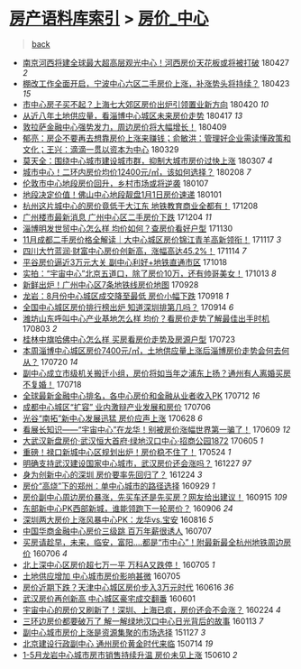 [房产语料库索引](../../README.md)  > [房价_中心](房价_中心.md)
====
> [back](../README.md)

- [南京河西将建全球最大超高层观光中心！河西房价天花板或将被打破](http://jkwz.applinzi.com/ittc/7096625117687972881.html#%E5%8D%97%E4%BA%AC%E6%B2%B3%E8%A5%BF%E5%B0%86%E5%BB%BA%E5%85%A8%E7%90%83%E6%9C%80%E5%A4%A7%E8%B6%85%E9%AB%98%E5%B1%82%E8%A7%82%E5%85%89%E4%B8%AD%E5%BF%83%EF%BC%81%E6%B2%B3%E8%A5%BF%E6%88%BF%E4%BB%B7%E5%A4%A9%E8%8A%B1%E6%9D%BF%E6%88%96%E5%B0%86%E8%A2%AB%E6%89%93%E7%A0%B4) 180427 *2* 
- [棚改工作全面开启，宁波中心六区二手房价上涨，补涨势头将持续？](http://jkwz.applinzi.com/ittc/7095115594066297862.html#%E6%A3%9A%E6%94%B9%E5%B7%A5%E4%BD%9C%E5%85%A8%E9%9D%A2%E5%BC%80%E5%90%AF%EF%BC%8C%E5%AE%81%E6%B3%A2%E4%B8%AD%E5%BF%83%E5%85%AD%E5%8C%BA%E4%BA%8C%E6%89%8B%E6%88%BF%E4%BB%B7%E4%B8%8A%E6%B6%A8%EF%BC%8C%E8%A1%A5%E6%B6%A8%E5%8A%BF%E5%A4%B4%E5%B0%86%E6%8C%81%E7%BB%AD%EF%BC%9F) 180423 *15* 
- [市中心房子买不起？上海七大郊区房价出炉引领置业新方向](http://jkwz.applinzi.com/ittc/7093986099758367754.html#%E5%B8%82%E4%B8%AD%E5%BF%83%E6%88%BF%E5%AD%90%E4%B9%B0%E4%B8%8D%E8%B5%B7%EF%BC%9F%E4%B8%8A%E6%B5%B7%E4%B8%83%E5%A4%A7%E9%83%8A%E5%8C%BA%E6%88%BF%E4%BB%B7%E5%87%BA%E7%82%89%E5%BC%95%E9%A2%86%E7%BD%AE%E4%B8%9A%E6%96%B0%E6%96%B9%E5%90%91) 180420 *10* 
- [从近八年土地供应量，看淄博中心城区未来房价走势](http://jkwz.applinzi.com/ittc/7093003719757267984.html#%E4%BB%8E%E8%BF%91%E5%85%AB%E5%B9%B4%E5%9C%9F%E5%9C%B0%E4%BE%9B%E5%BA%94%E9%87%8F%EF%BC%8C%E7%9C%8B%E6%B7%84%E5%8D%9A%E4%B8%AD%E5%BF%83%E5%9F%8E%E5%8C%BA%E6%9C%AA%E6%9D%A5%E6%88%BF%E4%BB%B7%E8%B5%B0%E5%8A%BF) 180417 *13* 
- [敦拉萨金融中心强势发力，周边房价将大幅增长！](http://jkwz.applinzi.com/ittc/7089915243289641995.html#%E6%95%A6%E6%8B%89%E8%90%A8%E9%87%91%E8%9E%8D%E4%B8%AD%E5%BF%83%E5%BC%BA%E5%8A%BF%E5%8F%91%E5%8A%9B%EF%BC%8C%E5%91%A8%E8%BE%B9%E6%88%BF%E4%BB%B7%E5%B0%86%E5%A4%A7%E5%B9%85%E5%A2%9E%E9%95%BF%EF%BC%81) 180409  
- [郁亮：房企不要再去想靠房价上涨来赚钱；俞敏洪：管理好企业需读懂政策和文化；王兴：滴滴一贯以资本为中心](http://jkwz.applinzi.com/ittc/7085754887738754064.html#%E9%83%81%E4%BA%AE%EF%BC%9A%E6%88%BF%E4%BC%81%E4%B8%8D%E8%A6%81%E5%86%8D%E5%8E%BB%E6%83%B3%E9%9D%A0%E6%88%BF%E4%BB%B7%E4%B8%8A%E6%B6%A8%E6%9D%A5%E8%B5%9A%E9%92%B1%EF%BC%9B%E4%BF%9E%E6%95%8F%E6%B4%AA%EF%BC%9A%E7%AE%A1%E7%90%86%E5%A5%BD%E4%BC%81%E4%B8%9A%E9%9C%80%E8%AF%BB%E6%87%82%E6%94%BF%E7%AD%96%E5%92%8C%E6%96%87%E5%8C%96%EF%BC%9B%E7%8E%8B%E5%85%B4%EF%BC%9A%E6%BB%B4%E6%BB%B4%E4%B8%80%E8%B4%AF%E4%BB%A5%E8%B5%84%E6%9C%AC%E4%B8%BA%E4%B8%AD%E5%BF%83) 180329  
- [莫天全：围绕中心城市建设城市群，抑制大城市房价过快上涨](http://jkwz.applinzi.com/ittc/7077756824227152913.html#%E8%8E%AB%E5%A4%A9%E5%85%A8%EF%BC%9A%E5%9B%B4%E7%BB%95%E4%B8%AD%E5%BF%83%E5%9F%8E%E5%B8%82%E5%BB%BA%E8%AE%BE%E5%9F%8E%E5%B8%82%E7%BE%A4%EF%BC%8C%E6%8A%91%E5%88%B6%E5%A4%A7%E5%9F%8E%E5%B8%82%E6%88%BF%E4%BB%B7%E8%BF%87%E5%BF%AB%E4%B8%8A%E6%B6%A8) 180307 *4* 
- [城市中心！二环内房价均价12400元/㎡，该如何选择？](http://jkwz.applinzi.com/ittc/7067371843151725578.html#%E5%9F%8E%E5%B8%82%E4%B8%AD%E5%BF%83%EF%BC%81%E4%BA%8C%E7%8E%AF%E5%86%85%E6%88%BF%E4%BB%B7%E5%9D%87%E4%BB%B712400%E5%85%83%2F%E3%8E%A1%EF%BC%8C%E8%AF%A5%E5%A6%82%E4%BD%95%E9%80%89%E6%8B%A9%EF%BC%9F) 180208 *7* 
- [伦敦市中心地段房价回升，乡村市场或将逆袭](http://jkwz.applinzi.com/ittc/7055798253973406727.html#%E4%BC%A6%E6%95%A6%E5%B8%82%E4%B8%AD%E5%BF%83%E5%9C%B0%E6%AE%B5%E6%88%BF%E4%BB%B7%E5%9B%9E%E5%8D%87%EF%BC%8C%E4%B9%A1%E6%9D%91%E5%B8%82%E5%9C%BA%E6%88%96%E5%B0%86%E9%80%86%E8%A2%AD) 180107  
- [地段决定价值！佛山中心地段靓盘1月1日房价速递](http://jkwz.applinzi.com/ittc/7053527913482159110.html#%E5%9C%B0%E6%AE%B5%E5%86%B3%E5%AE%9A%E4%BB%B7%E5%80%BC%EF%BC%81%E4%BD%9B%E5%B1%B1%E4%B8%AD%E5%BF%83%E5%9C%B0%E6%AE%B5%E9%9D%93%E7%9B%981%E6%9C%881%E6%97%A5%E6%88%BF%E4%BB%B7%E9%80%9F%E9%80%92) 180101  
- [杭州这片城中心的房价竟低于大江东 地铁教育商业全都有！](http://jkwz.applinzi.com/ittc/7044739100773450769.html#%E6%9D%AD%E5%B7%9E%E8%BF%99%E7%89%87%E5%9F%8E%E4%B8%AD%E5%BF%83%E7%9A%84%E6%88%BF%E4%BB%B7%E7%AB%9F%E4%BD%8E%E4%BA%8E%E5%A4%A7%E6%B1%9F%E4%B8%9C+%E5%9C%B0%E9%93%81%E6%95%99%E8%82%B2%E5%95%86%E4%B8%9A%E5%85%A8%E9%83%BD%E6%9C%89%EF%BC%81) 171208  
- [广州楼市最新消息 广州中心区二手房价下跌](http://jkwz.applinzi.com/ittc/7043225038969373712.html#%E5%B9%BF%E5%B7%9E%E6%A5%BC%E5%B8%82%E6%9C%80%E6%96%B0%E6%B6%88%E6%81%AF+%E5%B9%BF%E5%B7%9E%E4%B8%AD%E5%BF%83%E5%8C%BA%E4%BA%8C%E6%89%8B%E6%88%BF%E4%BB%B7%E4%B8%8B%E8%B7%8C) 171204 *11* 
- [淄博明发世贸中心怎么样 均价如何？查房价看好户型](http://jkwz.applinzi.com/ittc/7041659900009120785.html#%E6%B7%84%E5%8D%9A%E6%98%8E%E5%8F%91%E4%B8%96%E8%B4%B8%E4%B8%AD%E5%BF%83%E6%80%8E%E4%B9%88%E6%A0%B7+%E5%9D%87%E4%BB%B7%E5%A6%82%E4%BD%95%EF%BC%9F%E6%9F%A5%E6%88%BF%E4%BB%B7%E7%9C%8B%E5%A5%BD%E6%88%B7%E5%9E%8B) 171130  
- [11月成都二手房价格全解读｜大中心城区房价锦江青羊高新领衔！](http://jkwz.applinzi.com/ittc/7036904090808894480.html#11%E6%9C%88%E6%88%90%E9%83%BD%E4%BA%8C%E6%89%8B%E6%88%BF%E4%BB%B7%E6%A0%BC%E5%85%A8%E8%A7%A3%E8%AF%BB%EF%BD%9C%E5%A4%A7%E4%B8%AD%E5%BF%83%E5%9F%8E%E5%8C%BA%E6%88%BF%E4%BB%B7%E9%94%A6%E6%B1%9F%E9%9D%92%E7%BE%8A%E9%AB%98%E6%96%B0%E9%A2%86%E8%A1%94%EF%BC%81) 171117 *3* 
- [四川大竹蓝润·财富中心房价创新高，涨幅高达45.2%！](http://jkwz.applinzi.com/ittc/7035790598919947281.html#%E5%9B%9B%E5%B7%9D%E5%A4%A7%E7%AB%B9%E8%93%9D%E6%B6%A6%C2%B7%E8%B4%A2%E5%AF%8C%E4%B8%AD%E5%BF%83%E6%88%BF%E4%BB%B7%E5%88%9B%E6%96%B0%E9%AB%98%EF%BC%8C%E6%B6%A8%E5%B9%85%E9%AB%98%E8%BE%BE45.2%25%EF%BC%81) 171114 *7* 
- [平谷房价逼近3万元大关 副中心利好+地铁直通市区](http://jkwz.applinzi.com/ittc/7025758150966379537.html#%E5%B9%B3%E8%B0%B7%E6%88%BF%E4%BB%B7%E9%80%BC%E8%BF%913%E4%B8%87%E5%85%83%E5%A4%A7%E5%85%B3+%E5%89%AF%E4%B8%AD%E5%BF%83%E5%88%A9%E5%A5%BD%2B%E5%9C%B0%E9%93%81%E7%9B%B4%E9%80%9A%E5%B8%82%E5%8C%BA) 171018  
- [实拍：“宇宙中心”北京五道口，除了房价10万，还有帅哥美女！](http://jkwz.applinzi.com/ittc/7012944620923913233.html#%E5%AE%9E%E6%8B%8D%EF%BC%9A%E2%80%9C%E5%AE%87%E5%AE%99%E4%B8%AD%E5%BF%83%E2%80%9D%E5%8C%97%E4%BA%AC%E4%BA%94%E9%81%93%E5%8F%A3%EF%BC%8C%E9%99%A4%E4%BA%86%E6%88%BF%E4%BB%B710%E4%B8%87%EF%BC%8C%E8%BF%98%E6%9C%89%E5%B8%85%E5%93%A5%E7%BE%8E%E5%A5%B3%EF%BC%81) 171013 *8* 
- [新鲜出炉！广州中心区7条地铁线房价地图](http://jkwz.applinzi.com/ittc/7018290800692298768.html#%E6%96%B0%E9%B2%9C%E5%87%BA%E7%82%89%EF%BC%81%E5%B9%BF%E5%B7%9E%E4%B8%AD%E5%BF%83%E5%8C%BA7%E6%9D%A1%E5%9C%B0%E9%93%81%E7%BA%BF%E6%88%BF%E4%BB%B7%E5%9C%B0%E5%9B%BE) 170928  
- [龙岩：8月份中心城区成交降至最低 房价小幅下跌](http://jkwz.applinzi.com/ittc/7014679558882853905.html#%E9%BE%99%E5%B2%A9%EF%BC%9A8%E6%9C%88%E4%BB%BD%E4%B8%AD%E5%BF%83%E5%9F%8E%E5%8C%BA%E6%88%90%E4%BA%A4%E9%99%8D%E8%87%B3%E6%9C%80%E4%BD%8E+%E6%88%BF%E4%BB%B7%E5%B0%8F%E5%B9%85%E4%B8%8B%E8%B7%8C) 170918 *1* 
- [全国中心城区房价排行榜出炉 知道深圳排第几吗？](http://jkwz.applinzi.com/ittc/7013194187959436305.html#%E5%85%A8%E5%9B%BD%E4%B8%AD%E5%BF%83%E5%9F%8E%E5%8C%BA%E6%88%BF%E4%BB%B7%E6%8E%92%E8%A1%8C%E6%A6%9C%E5%87%BA%E7%82%89+%E7%9F%A5%E9%81%93%E6%B7%B1%E5%9C%B3%E6%8E%92%E7%AC%AC%E5%87%A0%E5%90%97%EF%BC%9F) 170914 *6* 
- [潍坊山东呼叫中心产业基地怎么样 均价？看房价走势了解最佳出手时机](http://jkwz.applinzi.com/ittc/6997509372786508817.html#%E6%BD%8D%E5%9D%8A%E5%B1%B1%E4%B8%9C%E5%91%BC%E5%8F%AB%E4%B8%AD%E5%BF%83%E4%BA%A7%E4%B8%9A%E5%9F%BA%E5%9C%B0%E6%80%8E%E4%B9%88%E6%A0%B7+%E5%9D%87%E4%BB%B7%EF%BC%9F%E7%9C%8B%E6%88%BF%E4%BB%B7%E8%B5%B0%E5%8A%BF%E4%BA%86%E8%A7%A3%E6%9C%80%E4%BD%B3%E5%87%BA%E6%89%8B%E6%97%B6%E6%9C%BA) 170803 *2* 
- [桂林中旗哈佛中心怎么样 买房看房价走势及房源户型](http://jkwz.applinzi.com/ittc/6993457256832959504.html#%E6%A1%82%E6%9E%97%E4%B8%AD%E6%97%97%E5%93%88%E4%BD%9B%E4%B8%AD%E5%BF%83%E6%80%8E%E4%B9%88%E6%A0%B7+%E4%B9%B0%E6%88%BF%E7%9C%8B%E6%88%BF%E4%BB%B7%E8%B5%B0%E5%8A%BF%E5%8F%8A%E6%88%BF%E6%BA%90%E6%88%B7%E5%9E%8B) 170723  
- [本周淄博中心城区房价7400元/㎡，土地供应量上涨后淄博房价走势会何去何从？](http://jkwz.applinzi.com/ittc/6992440570323403792.html#%E6%9C%AC%E5%91%A8%E6%B7%84%E5%8D%9A%E4%B8%AD%E5%BF%83%E5%9F%8E%E5%8C%BA%E6%88%BF%E4%BB%B77400%E5%85%83%2F%E3%8E%A1%EF%BC%8C%E5%9C%9F%E5%9C%B0%E4%BE%9B%E5%BA%94%E9%87%8F%E4%B8%8A%E6%B6%A8%E5%90%8E%E6%B7%84%E5%8D%9A%E6%88%BF%E4%BB%B7%E8%B5%B0%E5%8A%BF%E4%BC%9A%E4%BD%95%E5%8E%BB%E4%BD%95%E4%BB%8E%EF%BC%9F) 170720 *14* 
- [副中心成立市级机关搬迁小组，房价将如当年之浦东上扬？通州有人离婚买房不复婚！](http://jkwz.applinzi.com/ittc/6991670422251504401.html#%E5%89%AF%E4%B8%AD%E5%BF%83%E6%88%90%E7%AB%8B%E5%B8%82%E7%BA%A7%E6%9C%BA%E5%85%B3%E6%90%AC%E8%BF%81%E5%B0%8F%E7%BB%84%EF%BC%8C%E6%88%BF%E4%BB%B7%E5%B0%86%E5%A6%82%E5%BD%93%E5%B9%B4%E4%B9%8B%E6%B5%A6%E4%B8%9C%E4%B8%8A%E6%89%AC%EF%BC%9F%E9%80%9A%E5%B7%9E%E6%9C%89%E4%BA%BA%E7%A6%BB%E5%A9%9A%E4%B9%B0%E6%88%BF%E4%B8%8D%E5%A4%8D%E5%A9%9A%EF%BC%81) 170718  
- [全球最新金融中心排名，各中心房价和金融从业者收入PK](http://jkwz.applinzi.com/ittc/6989449709880869904.html#%E5%85%A8%E7%90%83%E6%9C%80%E6%96%B0%E9%87%91%E8%9E%8D%E4%B8%AD%E5%BF%83%E6%8E%92%E5%90%8D%EF%BC%8C%E5%90%84%E4%B8%AD%E5%BF%83%E6%88%BF%E4%BB%B7%E5%92%8C%E9%87%91%E8%9E%8D%E4%BB%8E%E4%B8%9A%E8%80%85%E6%94%B6%E5%85%A5PK) 170712 *16* 
- [成都中心城区“扩容” 业内激辩产业发展和房价](http://jkwz.applinzi.com/ittc/6987229773250954256.html#%E6%88%90%E9%83%BD%E4%B8%AD%E5%BF%83%E5%9F%8E%E5%8C%BA%E2%80%9C%E6%89%A9%E5%AE%B9%E2%80%9D+%E4%B8%9A%E5%86%85%E6%BF%80%E8%BE%A9%E4%BA%A7%E4%B8%9A%E5%8F%91%E5%B1%95%E5%92%8C%E6%88%BF%E4%BB%B7) 170706  
- [光谷“南拓”新中心发展迅猛 房价应声上涨](http://jkwz.applinzi.com/ittc/6984260379432453124.html#%E5%85%89%E8%B0%B7%E2%80%9C%E5%8D%97%E6%8B%93%E2%80%9D%E6%96%B0%E4%B8%AD%E5%BF%83%E5%8F%91%E5%B1%95%E8%BF%85%E7%8C%9B+%E6%88%BF%E4%BB%B7%E5%BA%94%E5%A3%B0%E4%B8%8A%E6%B6%A8) 170628 *6* 
- [看展长知识——“宇宙中心”在龙华！别被房价涨幅世界第一骗了！](http://jkwz.applinzi.com/ittc/6977316223426495492.html#%E7%9C%8B%E5%B1%95%E9%95%BF%E7%9F%A5%E8%AF%86%E2%80%94%E2%80%94%E2%80%9C%E5%AE%87%E5%AE%99%E4%B8%AD%E5%BF%83%E2%80%9D%E5%9C%A8%E9%BE%99%E5%8D%8E%EF%BC%81%E5%88%AB%E8%A2%AB%E6%88%BF%E4%BB%B7%E6%B6%A8%E5%B9%85%E4%B8%96%E7%95%8C%E7%AC%AC%E4%B8%80%E9%AA%97%E4%BA%86%EF%BC%81) 170609 *12* 
- [大武汉新盘房价·武汉恒大首府·绿地汉口中心·招商公园1872](http://jkwz.applinzi.com/ittc/6975641917525066756.html#%E5%A4%A7%E6%AD%A6%E6%B1%89%E6%96%B0%E7%9B%98%E6%88%BF%E4%BB%B7%C2%B7%E6%AD%A6%E6%B1%89%E6%81%92%E5%A4%A7%E9%A6%96%E5%BA%9C%C2%B7%E7%BB%BF%E5%9C%B0%E6%B1%89%E5%8F%A3%E4%B8%AD%E5%BF%83%C2%B7%E6%8B%9B%E5%95%86%E5%85%AC%E5%9B%AD1872) 170605 *1* 
- [重磅！禄口新城中心区规划出炉！房价稳不住了！](http://jkwz.applinzi.com/ittc/6971165523722109957.html#%E9%87%8D%E7%A3%85%EF%BC%81%E7%A6%84%E5%8F%A3%E6%96%B0%E5%9F%8E%E4%B8%AD%E5%BF%83%E5%8C%BA%E8%A7%84%E5%88%92%E5%87%BA%E7%82%89%EF%BC%81%E6%88%BF%E4%BB%B7%E7%A8%B3%E4%B8%8D%E4%BD%8F%E4%BA%86%EF%BC%81) 170524 *1* 
- [明确支持武汉建设国家中心城市，武汉房价还会涨吗？](http://jkwz.applinzi.com/ittc/6916243890817729541.html#%E6%98%8E%E7%A1%AE%E6%94%AF%E6%8C%81%E6%AD%A6%E6%B1%89%E5%BB%BA%E8%AE%BE%E5%9B%BD%E5%AE%B6%E4%B8%AD%E5%BF%83%E5%9F%8E%E5%B8%82%EF%BC%8C%E6%AD%A6%E6%B1%89%E6%88%BF%E4%BB%B7%E8%BF%98%E4%BC%9A%E6%B6%A8%E5%90%97%EF%BC%9F) 161227 *97* 
- [身为创新中心的深圳 房价要率先回归了？](http://jkwz.applinzi.com/ittc/6915224918576071684.html#%E8%BA%AB%E4%B8%BA%E5%88%9B%E6%96%B0%E4%B8%AD%E5%BF%83%E7%9A%84%E6%B7%B1%E5%9C%B3+%E6%88%BF%E4%BB%B7%E8%A6%81%E7%8E%87%E5%85%88%E5%9B%9E%E5%BD%92%E4%BA%86%EF%BC%9F) 161224 *3* 
- [房价“高烧”下的郑州：单中心城市的路径选择](http://jkwz.applinzi.com/ittc/6883210109148201989.html#%E6%88%BF%E4%BB%B7%E2%80%9C%E9%AB%98%E7%83%A7%E2%80%9D%E4%B8%8B%E7%9A%84%E9%83%91%E5%B7%9E%EF%BC%9A%E5%8D%95%E4%B8%AD%E5%BF%83%E5%9F%8E%E5%B8%82%E7%9A%84%E8%B7%AF%E5%BE%84%E9%80%89%E6%8B%A9) 160929 *1* 
- [房价副中心周边房价暴涨，先买车还是先买房？网友给出建议！](http://jkwz.applinzi.com/ittc/6878177527134159876.html#%E6%88%BF%E4%BB%B7%E5%89%AF%E4%B8%AD%E5%BF%83%E5%91%A8%E8%BE%B9%E6%88%BF%E4%BB%B7%E6%9A%B4%E6%B6%A8%EF%BC%8C%E5%85%88%E4%B9%B0%E8%BD%A6%E8%BF%98%E6%98%AF%E5%85%88%E4%B9%B0%E6%88%BF%EF%BC%9F%E7%BD%91%E5%8F%8B%E7%BB%99%E5%87%BA%E5%BB%BA%E8%AE%AE%EF%BC%81) 160915 *109* 
- [东部新中心PK西部新城，谁能领跑下一轮房价？](http://jkwz.applinzi.com/ittc/6874491163310031877.html#%E4%B8%9C%E9%83%A8%E6%96%B0%E4%B8%AD%E5%BF%83PK%E8%A5%BF%E9%83%A8%E6%96%B0%E5%9F%8E%EF%BC%8C%E8%B0%81%E8%83%BD%E9%A2%86%E8%B7%91%E4%B8%8B%E4%B8%80%E8%BD%AE%E6%88%BF%E4%BB%B7%EF%BC%9F) 160906 *24* 
- [深圳两大房价上涨风暴中心PK：龙华vs.宝安](http://jkwz.applinzi.com/ittc/6866888674142323716.html#%E6%B7%B1%E5%9C%B3%E4%B8%A4%E5%A4%A7%E6%88%BF%E4%BB%B7%E4%B8%8A%E6%B6%A8%E9%A3%8E%E6%9A%B4%E4%B8%AD%E5%BF%83PK%EF%BC%9A%E9%BE%99%E5%8D%8Evs.%E5%AE%9D%E5%AE%89) 160816 *5* 
- [中国华商金融中心房价三级跳 百万年薪很诱人](http://jkwz.applinzi.com/ittc/6852121248058049541.html#%E4%B8%AD%E5%9B%BD%E5%8D%8E%E5%95%86%E9%87%91%E8%9E%8D%E4%B8%AD%E5%BF%83%E6%88%BF%E4%BB%B7%E4%B8%89%E7%BA%A7%E8%B7%B3+%E7%99%BE%E4%B8%87%E5%B9%B4%E8%96%AA%E5%BE%88%E8%AF%B1%E4%BA%BA) 160707  
- [买房请趁早，未来，临安，富阳....都是“市中心”！附最新最全杭州地铁周边房价](http://jkwz.applinzi.com/ittc/6851795989572355076.html#%E4%B9%B0%E6%88%BF%E8%AF%B7%E8%B6%81%E6%97%A9%EF%BC%8C%E6%9C%AA%E6%9D%A5%EF%BC%8C%E4%B8%B4%E5%AE%89%EF%BC%8C%E5%AF%8C%E9%98%B3....%E9%83%BD%E6%98%AF%E2%80%9C%E5%B8%82%E4%B8%AD%E5%BF%83%E2%80%9D%EF%BC%81%E9%99%84%E6%9C%80%E6%96%B0%E6%9C%80%E5%85%A8%E6%9D%AD%E5%B7%9E%E5%9C%B0%E9%93%81%E5%91%A8%E8%BE%B9%E6%88%BF%E4%BB%B7) 160706 *4* 
- [北上深中心区房价超七万一平 万科A又跌停！](http://jkwz.applinzi.com/ittc/6851435206980142084.html#%E5%8C%97%E4%B8%8A%E6%B7%B1%E4%B8%AD%E5%BF%83%E5%8C%BA%E6%88%BF%E4%BB%B7%E8%B6%85%E4%B8%83%E4%B8%87%E4%B8%80%E5%B9%B3+%E4%B8%87%E7%A7%91A%E5%8F%88%E8%B7%8C%E5%81%9C%EF%BC%81) 160705 *1* 
- [土地供应增加 中心城市房价影响甚微](http://jkwz.applinzi.com/ittc/6851310460074460164.html#%E5%9C%9F%E5%9C%B0%E4%BE%9B%E5%BA%94%E5%A2%9E%E5%8A%A0+%E4%B8%AD%E5%BF%83%E5%9F%8E%E5%B8%82%E6%88%BF%E4%BB%B7%E5%BD%B1%E5%93%8D%E7%94%9A%E5%BE%AE) 160705  
- [房价近期下跌？天津中心城区房价步入3万元时代](http://jkwz.applinzi.com/ittc/6844246068128384005.html#%E6%88%BF%E4%BB%B7%E8%BF%91%E6%9C%9F%E4%B8%8B%E8%B7%8C%EF%BC%9F%E5%A4%A9%E6%B4%A5%E4%B8%AD%E5%BF%83%E5%9F%8E%E5%8C%BA%E6%88%BF%E4%BB%B7%E6%AD%A5%E5%85%A53%E4%B8%87%E5%85%83%E6%97%B6%E4%BB%A3) 160616 *36* 
- [武汉房价再创新高 中心城区豪宅成交翻番](http://jkwz.applinzi.com/ittc/6838678327220765700.html#%E6%AD%A6%E6%B1%89%E6%88%BF%E4%BB%B7%E5%86%8D%E5%88%9B%E6%96%B0%E9%AB%98+%E4%B8%AD%E5%BF%83%E5%9F%8E%E5%8C%BA%E8%B1%AA%E5%AE%85%E6%88%90%E4%BA%A4%E7%BF%BB%E7%95%AA) 160601  
- [宇宙中心的房价又刷新了！深圳、上海已疯，房价还会不会涨？](http://jkwz.applinzi.com/ittc/6802458449937957892.html#%E5%AE%87%E5%AE%99%E4%B8%AD%E5%BF%83%E7%9A%84%E6%88%BF%E4%BB%B7%E5%8F%88%E5%88%B7%E6%96%B0%E4%BA%86%EF%BC%81%E6%B7%B1%E5%9C%B3%E3%80%81%E4%B8%8A%E6%B5%B7%E5%B7%B2%E7%96%AF%EF%BC%8C%E6%88%BF%E4%BB%B7%E8%BF%98%E4%BC%9A%E4%B8%8D%E4%BC%9A%E6%B6%A8%EF%BC%9F) 160224 *4* 
- [三环边房价都要破万了  解一解绿地汉口中心日光背后的故事](http://jkwz.applinzi.com/ittc/6786475253022852100.html#%E4%B8%89%E7%8E%AF%E8%BE%B9%E6%88%BF%E4%BB%B7%E9%83%BD%E8%A6%81%E7%A0%B4%E4%B8%87%E4%BA%86++%E8%A7%A3%E4%B8%80%E8%A7%A3%E7%BB%BF%E5%9C%B0%E6%B1%89%E5%8F%A3%E4%B8%AD%E5%BF%83%E6%97%A5%E5%85%89%E8%83%8C%E5%90%8E%E7%9A%84%E6%95%85%E4%BA%8B) 160113 *7* 
- [副中心城市房价上涨是资源集聚的市场选择](http://jkwz.applinzi.com/ittc/6769250425475957764.html#%E5%89%AF%E4%B8%AD%E5%BF%83%E5%9F%8E%E5%B8%82%E6%88%BF%E4%BB%B7%E4%B8%8A%E6%B6%A8%E6%98%AF%E8%B5%84%E6%BA%90%E9%9B%86%E8%81%9A%E7%9A%84%E5%B8%82%E5%9C%BA%E9%80%89%E6%8B%A9) 151127 *3* 
- [北京建设行政副中心 通州房价黄金时代来临](http://jkwz.applinzi.com/ittc/547650615063243968.html#%E5%8C%97%E4%BA%AC%E5%BB%BA%E8%AE%BE%E8%A1%8C%E6%94%BF%E5%89%AF%E4%B8%AD%E5%BF%83+%E9%80%9A%E5%B7%9E%E6%88%BF%E4%BB%B7%E9%BB%84%E9%87%91%E6%97%B6%E4%BB%A3%E6%9D%A5%E4%B8%B4) 150714 *19* 
- [1-5月龙岩中心城市房市销售持续升温 房价未见上涨](http://jkwz.applinzi.com/ittc/547650611421796376.html#1-5%E6%9C%88%E9%BE%99%E5%B2%A9%E4%B8%AD%E5%BF%83%E5%9F%8E%E5%B8%82%E6%88%BF%E5%B8%82%E9%94%80%E5%94%AE%E6%8C%81%E7%BB%AD%E5%8D%87%E6%B8%A9+%E6%88%BF%E4%BB%B7%E6%9C%AA%E8%A7%81%E4%B8%8A%E6%B6%A8) 150610 *2* 
